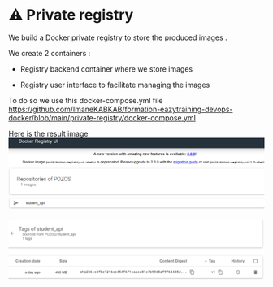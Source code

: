 # ⚠️ Private registry

We build a Docker private registry to store the produced images .

We create 2 containers :

 - Registry backend container where we store images 
 
 - Registry user interface  to facilitate managing the images
 
 To do so we use this docker-compose.yml file https://github.com/ImaneKABKAB/formation-eazytraining-devops-docker/blob/main/private-registry/docker-compose.yml
 
 Here is the result image ![private](https://github.com/ImaneKABKAB/formation-eazytraining-devops-docker/blob/main/images/TP8.png)
 
 ![private](https://github.com/ImaneKABKAB/formation-eazytraining-devops-docker/blob/main/images/TP81.png)
